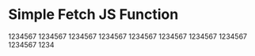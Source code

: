 # Simple Fetch JS Function 



1234567
1234567
1234567
1234567
1234567
1234567
1234567
1234567
1234567
1234
